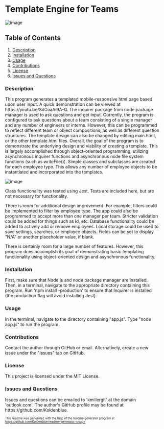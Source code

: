 # Template Engine for Teams

![image](https://img.shields.io/badge/license-MIT%20License-green)

## Table of Contents

1. <a href="#description">Description</a>
2. <a href="#installation">Installation</a>
3. <a href="#usage">Usage</a>
4. <a href="#contributions">Contributions</a>
5. <a href="#license">License</a>
6. <a href="#questions">Issues and Questions</a>
<h3 id='description'>Description</h3>
This program generates a templated mobile-responsive html page based upon user input. A quick demonstration can be viewed at https://youtu.be/SdOaaAi9A-Q. The inquirer package from node package manager is used to ask questions and get input. Currently, the program is configured to ask questions about a team consisting of a single manager and any number of engineers or interns. However, this can be programmed to reflect different team or object compositions, as well as different question structures. The template design can also be changed by editing main.html, or the other template.html files. Overall, the goal of the program is to demonstrate the underlying design and viability of creating a template. This is largely accomplished through object-oriented programming, utilizing asynchronous inquirer functions and asynchronous node file system functions (such as writeFile()). Simple classes and subclasses are created for each employee type. This allows any number of employee objects to be instantiated and incorporated into the templates.

![image](https://user-images.githubusercontent.com/64618290/90988497-0d31e080-e548-11ea-8a7d-a604e0949886.png)

Class functionality was tested using Jest. Tests are included here, but are not necessary for functionality.

There is room for additional design improvement. For example, filters could be implemented to filter by employee type. The app could also be programmed to accept more than one manager per team. Stricter validation could be added for things such as id, etc. Database functionality could be added to actively add or remove employees. Local storage could be used to save settings, searches, or employee objects. Fields can be set to display "N/A" or another placeholder value, if blank. 

There is certainly room for a large number of features. However, this program does accomplish its goal of demonstrating basic templating functionality using object-oriented design and asynchronous functionality.

<h3 id='installation'>Installation</h3>
First, make sure that Node.js and node package manager are installed. Then, in a terminal, navigate to the appropriate directory containing this program. Run 'npm install -production' to ensure that Inquirer is installed (the production flag will avoid installing Jest). 

<h3 id='usage'>Usage</h3>
In the terminal, navigate to the directory containing "app.js". Type "node app.js" to run the program.

<h3 id='contributions'>Contributions</h3>
Contact the author through GitHub or email. Alternatively, create a new issue under the "issues" tab on GitHub.

<h3 id='license'>License</h3>
This project is licensed under the MIT License.

<h3 id='questions'>Issues and Questions</h3>
Issues and questions can be emailed to 'kmillergit' at the domain 'outlook.com'. The author's GitHub profile may be found at https://github.com/Koldenblue.

<sub><sup>This readme was generated with the help of the readme generator program at https://github.com/Koldenblue/readme-generator.</sup></sub>